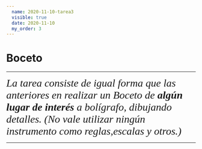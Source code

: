 ```yaml
---
  name: 2020-11-10-tarea3
  visible: true
  date: 2020-11-10
  my_order: 3
--- 
```


# Boceto
---
<span style="font-family:Papyrus; font-size:2em;
">
*La tarea consiste de igual forma que las anteriores en realizar un Boceto de **algún lugar de interés** a bolígrafo, dibujando detalles. (No vale utilizar ningún instrumento como reglas,escalas y otros.)*</span>
  
 ---  
